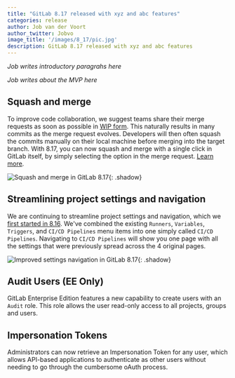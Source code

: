```yaml
---
title: "GitLab 8.17 released with xyz and abc features"
categories: release
author: Job van der Voort
author_twitter: Jobvo
image_title: '/images/8_17/pic.jpg'
description: GitLab 8.17 released with xyz and abc features
---
```


_Job writes introductory paragrahs here_

_Job writes about the MVP here_

## Squash and merge

To improve code collaboration, we suggest teams share their merge requests as soon as possible in [WIP form](https://docs.gitlab.com/ce/user/project/merge_requests/work_in_progress_merge_requests.html). 
This naturally results in many commits as the merge request evolves.
Developers will then often squash the commits manually on their local machine before merging into the target branch.
With 8.17, you can now squash and merge with a single click in GitLab itself, by simply selecting the option in the merge request.
[Learn more](https://docs.gitlab.com/ee/user/project/merge_requests/squash_and_merge.html).

![Squash and merge in GitLab 8.17](/images/8_17/squash_edit_form.png){: .shadow}

## Streamlining project settings and navigation

We are continuing to streamline project settings and navigation, which we [first started in 8.16](https://about.gitlab.com/2017/01/22/gitlab-8-16-released/).
We've combined the existing `Runners`, `Variables`, `Triggers`, and `CI/CD Pipelines` menu items into one simply called `CI/CD Pipelines`.
Navigating to `CI/CD Pipelines` will show you one page with all the settings that were previously spread across the 4 original pages.

![Improved settings navigation in GitLab 8.17](/images/8_17/settings_new.png){: .shadow}

## Audit Users (EE Only)

GitLab Enterprise Edition features a new capability to create users with an `Audit` role. This role allows the user read-only access to all projects, groups and users.

## Impersonation Tokens

Administrators can now retrieve an Impersonation Token for any user, which allows API-based applications to authenticate as other users without needing to go through the cumbersome oAuth process.
